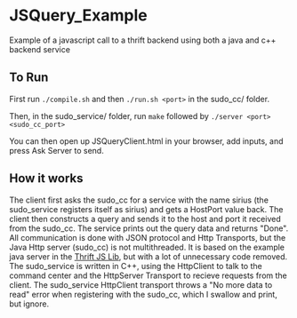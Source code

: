 # JSQuery_Example
Example of a javascript call to a thrift backend using both a java and c++ backend service

## To Run
First run ``` ./compile.sh ``` and then ``` ./run.sh <port> ``` in the sudo_cc/ folder.

Then, in the sudo_service/ folder, run ``` make ``` followed by ``` ./server <port> <sudo_cc_port> ```

You can then open up JSQueryClient.html in your browser, add inputs, and press Ask Server to send. 

## How it works
The client first asks the sudo_cc for a service with the name sirius (the sudo_service registers itself as sirius) and gets a HostPort value back. The client then constructs a query and sends it to the host and port it received from the sudo_cc. The service prints out the query data and returns "Done". All communication is done with JSON protocol and Http Transports, but the Java Http server (sudo_cc) is not multithreaded. It is based on the example java server in the [Thrift JS Lib](https://github.com/apache/thrift/tree/master/lib/js/test/src/test), but with a lot of unnecessary code removed. The sudo_service is written in C++, using the HttpClient to talk to the command center and the HttpServer Transport to recieve requests from the client. The sudo_service HttpClient transport throws a "No more data to read" error when registering with the sudo_cc, which I swallow and print, but ignore.
